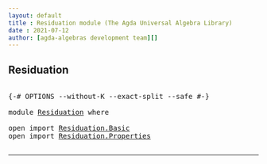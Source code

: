 ```yaml
---
layout: default
title : Residuation module (The Agda Universal Algebra Library)
date : 2021-07-12
author: [agda-algebras development team][]
---
```


## Residuation

<pre class="Agda">

<a id="181" class="Symbol">{-#</a> <a id="185" class="Keyword">OPTIONS</a> <a id="193" class="Pragma">--without-K</a> <a id="205" class="Pragma">--exact-split</a> <a id="219" class="Pragma">--safe</a> <a id="226" class="Symbol">#-}</a>

<a id="231" class="Keyword">module</a> <a id="238" href="Residuation.html" class="Module">Residuation</a> <a id="250" class="Keyword">where</a>

<a id="257" class="Keyword">open</a> <a id="262" class="Keyword">import</a> <a id="269" href="Residuation.Basic.html" class="Module">Residuation.Basic</a>
<a id="287" class="Keyword">open</a> <a id="292" class="Keyword">import</a> <a id="299" href="Residuation.Properties.html" class="Module">Residuation.Properties</a>

</pre>


--------------------------------

[agda-algebras development team]: https://github.com/ualib/agda-algebras#the-agda-algebras-development-team
